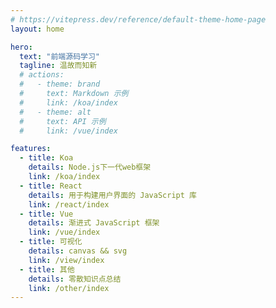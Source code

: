 ```yaml
---
# https://vitepress.dev/reference/default-theme-home-page
layout: home

hero:
  text: "前端源码学习"
  tagline: 温故而知新
  # actions:
  #   - theme: brand
  #     text: Markdown 示例
  #     link: /koa/index
  #   - theme: alt
  #     text: API 示例
  #     link: /vue/index

features:
  - title: Koa
    details: Node.js下一代web框架
    link: /koa/index
  - title: React
    details: 用于构建用户界面的 JavaScript 库
    link: /react/index
  - title: Vue
    details: 渐进式 JavaScript 框架
    link: /vue/index
  - title: 可视化
    details: canvas && svg
    link: /view/index
  - title: 其他
    details: 零散知识点总结
    link: /other/index
---
```


